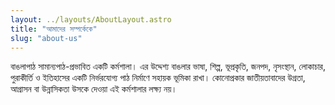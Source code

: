 ```yaml
---
layout: ../layouts/AboutLayout.astro
title: "আমাদের সম্পর্কেকে"
slug: "about-us"
---
```

বাঙলাপাঠ সামান্যপাঠ-প্রভাবিত একটি কর্মশালা। এর উদ্দেশ্য বাঙলার ভাষা, শিল্প, ভূপ্রকৃতি, জনপদ, নৃসংস্থান, লোকাচার, পুরাকীর্তি ও ইতিহাসের একটি নির্ভরযোগ্য পাঠ নির্মাণে সহায়ক ভূমিকা রাখা। কোনোপ্রকার জাতীয়তাবাদের উগ্রতা, আগ্রাসন বা উন্নাসিকতা উসকে দেওয়া এই কর্মশালার লক্ষ্য নয়।
